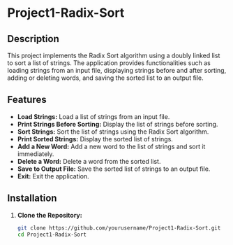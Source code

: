 # Project1-Radix-Sort

## Description

This project implements the Radix Sort algorithm using a doubly linked list to sort a list of strings. The application provides functionalities such as loading strings from an input file, displaying strings before and after sorting, adding or deleting words, and saving the sorted list to an output file.

## Features

- **Load Strings:** Load a list of strings from an input file.
- **Print Strings Before Sorting:** Display the list of strings before sorting.
- **Sort Strings:** Sort the list of strings using the Radix Sort algorithm.
- **Print Sorted Strings:** Display the sorted list of strings.
- **Add a New Word:** Add a new word to the list of strings and sort it immediately.
- **Delete a Word:** Delete a word from the sorted list.
- **Save to Output File:** Save the sorted list of strings to an output file.
- **Exit:** Exit the application.

## Installation

1. **Clone the Repository:**

   ```bash
   git clone https://github.com/yourusername/Project1-Radix-Sort.git
   cd Project1-Radix-Sort
